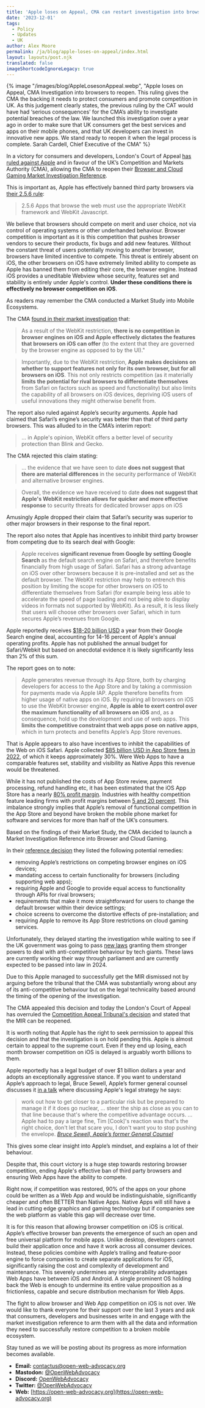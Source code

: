 ```yaml
---
title: 'Apple loses on Appeal, CMA can restart investigation into browsers'
date: '2023-12-01'
tags:
  - Policy
  - Updates
  - UK
author: Alex Moore
permalink: /ja/blog/apple-loses-on-appeal/index.html
layout: layouts/post.njk
translated: false
imageShortcodeIgnoreLegacy: true
---
```


{% image
  "/images/blog/AppleLosesonAppeal.webp",
  "Apple loses on Appeal,  CMA Investigation into browsers to reopen. This ruling gives the CMA the backing it needs to protect consumers and promote competition in UK. As this judgement clearly states, the previous ruling by the CAT would have had ‘serious consequences’ for the CMA’s ability to investigate potential breaches of the law. We launched this investigation over a year ago in order to make sure that UK consumers get the best services and apps on their mobile phones, and that UK developers can invest in innovative new apps. We stand ready to reopen it when the legal process is complete. Sarah Cardell, Chief Executive of the CMA"
%}

In a victory for consumers and developers, London's Court of Appeal [has ruled against Apple](https://caselaw.nationalarchives.gov.uk/ewca/civ/2023/1445) and in favour of the UK’s Competition and Markets Authority (CMA), allowing the CMA to reopen their [Browser and Cloud Gaming Market Investigation Reference](https://www.gov.uk/cma-cases/mobile-browsers-and-cloud-gaming).

This is important as, Apple has effectively banned third party browsers via [their 2.5.6 rule](https://developer.apple.com/app-store/review/guidelines/#:~:text=2.5.6%20Apps%20that%20browse%20the%20web%20must%20use%20the%20appropriate%20WebKit%20framework%20and%20WebKit%20Javascript.):
> 2.5.6 Apps that browse the web must use the appropriate WebKit framework and WebKit Javascript.

We believe that browsers should compete on merit and user choice, not via control of operating systems or other underhanded behaviour. Browser competition is important as it is this competition that pushes browser vendors to secure their products, fix bugs and add new features. Without the constant threat of users potentially moving to another browser, browsers have limited incentive to compete. This threat is entirely absent on iOS, the other browsers on iOS have extremely limited ability to compete as Apple has banned them from editing their core, the browser engine. Instead iOS provides a uneditable Webview whose security, features set and stability is entirely under Apple's control. **Under these conditions there is effectively no browser competition on iOS**.

As readers may remember the CMA conducted a Market Study into Mobile Ecosystems.

The CMA [found in their market investigation](https://www.gov.uk/government/publications/mobile-ecosystems-market-study-interim-report/interim-report#:~:text=Impact%20of%20the%20WebKit%20restriction) that:
> As a result of the WebKit restriction, **there is no competition in browser engines on iOS and Apple effectively dictates the features that browsers on iOS can offer** (to the extent that they are governed by the browser engine as opposed to by the UI)."

> Importantly, due to the WebKit restriction, **Apple makes decisions on whether to support features not only for its own browser, but for all browsers on iOS**. This not only restricts competition (as it materially **limits the potential for rival browsers to differentiate themselves** from Safari on factors such as speed and functionality) but also limits the capability of all browsers on iOS devices, depriving iOS users of useful innovations they might otherwise benefit from.

The report also ruled against Apple’s security arguments. Apple had claimed that Safari’s engine’s security was better than that of third party browsers. This was alluded to in the CMA’s interim report:

> ... in Apple's opinion, WebKit offers a better level of security protection than Blink and Gecko.

The CMA rejected this claim stating:
>... the evidence that we have seen to date **does not suggest that there are material differences** in the security performance of WebKit and alternative browser engines.

> Overall, the evidence we have received to date **does not suggest that Apple's WebKit restriction allows for quicker and more effective response** to security threats for dedicated browser apps on iOS

Amusingly Apple dropped their claim that Safari’s security was superior to other major browsers in their response to the final report.

The report also notes that Apple has incentives to inhibit third party browser from competing due to its search deal with Google:

> Apple receives **significant revenue from Google by setting Google Search** as the default search engine on Safari, and therefore benefits financially from high usage of Safari. Safari has a strong advantage on iOS over other browsers because it is pre-installed and set as the default browser. The WebKit restriction may help to entrench this position by limiting the scope for other browsers on iOS to differentiate themselves from Safari (for example being less able to accelerate the speed of page loading and not being able to display videos in formats not supported by WebKit). As a result, it is less likely that users will choose other browsers over Safari, which in turn secures Apple’s revenues from Google.

Apple reportedly receives [$18-20 billion USD](https://www.theregister.com/2023/10/10/google_pays_apple_18_20_claims_bernstein/#:~:text=%22We%20estimate%20that%20the%20ISA,of%20Apple's%20annual%20operating%20profits.%22) a year from their Google Search engine deal, accounting for 14-16 percent of Apple's annual operating profits. Apple has not published the annual budget for Safari/Webkit but based on anecdotal evidence it is likely significantly less than 2% of this sum.

The report goes on to note:

>Apple generates revenue through its App Store, both by charging developers for access to the App Store and by taking a commission for payments made via Apple IAP. Apple therefore benefits from higher usage of native apps on iOS. By requiring all browsers on iOS to use the WebKit browser engine, **Apple is able to exert control over the maximum functionality of all browsers on iOS** and, as a consequence, hold up the development and use of web apps. This **limits the competitive constraint that web apps pose on native apps**, which in turn protects and benefits Apple’s App Store revenues.

That is Apple appears to also have incentives to inhibit the capabilities of the Web on iOS Safari. Apple collected [$85 billion USD in App Store fees in 2022](https://www.cnbc.com/2023/01/10/apple-app-store-revenue-update-shows-slowing-growth-.html#:~:text=If%20all%20developers%20paid%20a%2030%25%20cut%20to,billion%20in%202022%2C%20based%20on%20a%20CNBC%20analysis.), of which it keeps approximately 30%. Were Web Apps to have a comparable features set, stability and visibility as Native Apps this revenue would be threatened. 

While it has not published the costs of App Store review, payment processing, refund handling etc, it has been estimated that the iOS App Store has a nearly [80% profit margin](https://www.marketwatch.com/story/how-profitable-is-apples-app-store-even-a-landmark-antitrust-trial-couldnt-tell-us-11622224506). Industries with healthy competition feature leading firms with profit margins between [5 and 20 percent](https://www.brex.com/blog/what-is-a-good-profit-margin). This imbalance strongly implies that Apple’s removal of functional competition in the App Store and beyond have broken the mobile phone market for software and services for more than half of the UK’s consumers.

Based on the findings of their Market Study, the CMA decided to launch a Market Investigation Reference into Browser and Cloud Gaming.

In their [reference decision](https://assets.publishing.service.gov.uk/media/637b65c0d3bf7f7208f6c709/reference_decision__1_.pdf) they listed the following potential remedies:
* removing Apple’s restrictions on competing browser engines on iOS devices;
* mandating access to certain functionality for browsers (including supporting web apps);
* requiring Apple and Google to provide equal access to functionality through APIs for rival browsers;
* requirements that make it more straightforward for users to change the default browser within their device settings;
* choice screens to overcome the distortive effects of pre-installation; and
* requiring Apple to remove its App Store restrictions on cloud gaming services. 

Unfortunately, they delayed starting the investigation while waiting to see if the UK government was going to pass [new laws](https://bills.parliament.uk/bills/3453) granting them stronger powers to deal with anti-competitive behaviour by tech giants. These laws are currently working their way through parliament and are currently expected to be passed into law in 2024.

Due to this Apple managed to successfully get the MIR dismissed not by arguing before the tribunal that the CMA was substantially wrong about any of its anti-competitive behaviour but on the legal technicality based around the timing of the opening of the investigation.

The CMA appealed this decision and today the London's Court of Appeal has overruled the [Competition Appeal Tribunal's decision](https://www.catribunal.org.uk/cases/157661223-apple-inc-others) and stated that the MIR can be reopened.

It is worth noting that Apple has the right to seek permission to appeal this decision and that the investigation is on hold pending this. Apple is almost certain to appeal to the supreme court. Even if they end up losing, each month browser competition on iOS is delayed is arguably worth billions to them.

Apple reportedly has a legal budget of over $1 billion dollars a year and adopts an exceptionally aggressive stance. If you want to understand Apple’s approach to legal, Bruce Sewell, Apple’s former general counsel discusses it [in a talk](https://www.youtube.com/watch?v=-wuf3KI76Ds) where discussing Apple's legal strategy he says:

> work out how to get closer to a particular risk but be prepared to manage it if it does go nuclear, … steer the ship as close as you can to that line because that's where the competitive advantage occurs. … Apple had to pay a large fine, Tim [Cook]'s reaction was that's the right choice, don't let that scare you, I don't want you to stop pushing the envelope.
> <cite>[Bruce Sewell, Apple’s former General Counsel](https://www.youtube.com/watch?v=-wuf3KI76Ds)</cite>

This gives some clear insight into Apple’s mindset, and explains a lot of their behaviour.

Despite that, this court victory is a huge step towards restoring browser competition, ending Apple's effective ban of third party browsers and ensuring Web Apps have the ability to compete.

Right now, if competition was restored, 90% of the apps on your phone could be written as a Web App and would be indistinguishable, significantly cheaper and often BETTER than Native Apps. Native Apps will still have a lead in cutting edge graphics and gaming technology but if companies see the web platform as viable this gap will decrease over time.

It is for this reason that allowing browser competition on iOS is critical. Apple’s effective browser ban prevents the emergence of such an open and free universal platform for mobile apps. Unlike desktop, developers cannot build their application once and have it work across all consumer devices. Instead, these policies combine with Apple’s trailing and feature-poor engine to force companies to create separate applications for iOS, significantly raising the cost and complexity of development and maintenance. This severely undermines any interoperability advantages Web Apps have between iOS and Android. A single prominent OS holding back the Web is enough to undermine its entire value proposition as a frictionless, capable and secure distribution mechanism for Web Apps.

The fight to allow browser and Web App competition on iOS is not over. We would like to thank everyone for their support over the last 3 years and ask that consumers, developers and businesses write in and engage with the market investigation reference to arm them with all the data and information they need to successfully restore competition to a broken mobile ecosystem. 

Stay tuned as we will be posting about its progress as more information becomes available.

- **Email:**        [contactus@open-web-advocacy.org](mailto:contactus@open-web-advocacy.org)
- **Mastodon:**      [@OpenWebAdvocacy](https://mastodon.social/@owa)
- **Discord:**      [OpenWebAdvocacy](https://discord.gg/x53hkqrRKx)
- **Twitter:**      [@OpenWebAdvocacy](https://twitter.com/OpenWebAdvocacy)
- **Web:**         [https://open-web-advocacy.org](https://open-web-advocacy.org)
